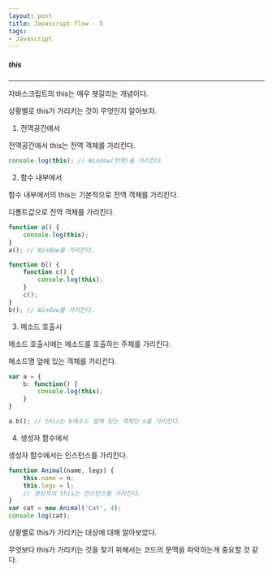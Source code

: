 ```yaml
---
layout: post
title: Javascript flow - 5
tags:
- Javascript
---
```


##### this

---



자바스크립트의 this는 매우 헷갈리는 개념이다.

상황별로 this가 가리키는 것이 무엇인지 알아보자.



1. 전역공간에서

전역공간에서 this는 전역 객체를 가리킨다.

```javascript
console.log(this); // Window(전역)를 가리킨다.
```



2. 함수 내부에서

함수 내부에서의 this는 기본적으로 전역 객체를 가리킨다. 

디폴트값으로 전역 객체를 가리킨다.

```javascript
function a() {
    console.log(this);
}
a(); // Window를 가리킨다.

function b() {
    function c() {
        console.log(this);
    }
    c();
}
b(); // Window를 가리킨다.
```



3. 메소드 호출시

메소드 호출시에는 메소드를 호출하는 주체를 가리킨다. 

메소드명 앞에 있는 객체를 가리킨다.

```javascript
var a = {
    b: function() {
        console.log(this);
    }
}

a.b(); // this는 b메소드 앞에 있는 객체인 a를 가리킨다.
```



4. 생성자 함수에서

생성자 함수에서는 인스턴스를 가리킨다.

```javascript
function Animal(name, legs) {
    this.name = n;
    this.legs = l;
    // 생성자의 this는 인스턴스를 가리킨다.
}
var cat = new Animal('Cat', 4);
console.log(cat);
```





상황별로 this가 가리키는 대상에 대해 알아보았다. 

무엇보다 this가 가리키는 것을 찾기 위해서는 코드의 문맥을 파악하는게 중요할 것 같다.